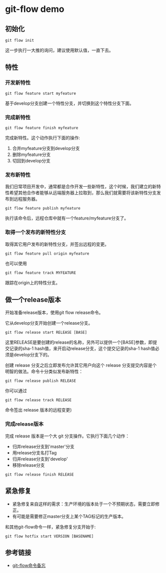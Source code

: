 # git-flow demo

## 初始化
```
git flow init
```

这一步执行一大推的询问，建议使用默认值，一直下去。

## 特性

### 开发新特性

```
git flow feature start myfeature
```

基于develop分支创建一个特性分支，并切换到这个特性分支下面。

### 完成新特性

```
git flow feature finish myfeature
```

完成新特性。这个动作执行下面的操作:
1. 合并myfeature分支到develop分支
2. 删除myfeature分支
3. 切回到develop分支

### 发布新特性
我们日常项目开发中，通常都是合作开发一些新特性，这个时候，我们建立的新特性希望其他合作者能够从远端服务器上拉取到，那么我们就需要将该新特性分支发布到远程服务器。

```
git flow feature publish myfeature
```

执行该命令后，远程仓库中就有一个feature/myfeature分支了。

### 取得一个发布的新特性分支

取得其它用户发布的新特性分支，并签出远程的变更。
```
git flow feature pull origin myfeature
```
也可以使用
```
git flow feature track MYFEATURE
```

跟踪在origin上的特性分支。

## 做一个release版本

开始准备release版本，使用git flow release命令。

它从develop分支开始创建一个release分支。

```
git flow release start RELEASE [BASE]
```

这里RELEASE是要创建的release的名称，另外可以提供一个[BASE]参数，即提交记录的sha-1 hash值，来开启动release分支，这个提交记录的sha-1 hash值必须是develop分支下的。

创建 release 分支之后立即发布允许其它用户向这个 release 分支提交内容是个明智的做法。命令十分类似发布新特性：

```
git flow release publish RELEASE
```

你可以通过

```
git flow release track RELEASE
```
命令签出 release 版本的远程变更)


### 完成release版本

完成 release 版本是一个大 git 分支操作。它执行下面几个动作：

* 归并release分支到'master'分支
* 用release分支名打Tag
* 归并release分支到'develop'
* 移除release分支

```
git flow release finish RELEASE
```

## 紧急修复

* 紧急修复来自这样的需求：生产环境的版本处于一个不预期状态，需要立即修正。
* 有可能是需要修正master分支上某个TAG标记的生产版本。

和其他git-flow命令一样，紧急修复分支开始于:
```
git flow hotfix start VERSION [BASENAME]
```
## 参考链接

* [git-flow命令备忘](https://danielkummer.github.io/git-flow-cheatsheet/index.zh_CN.html)
```
```
```
```
```
```
```
```
```
```
```
```
```
```
```
```
```
```
```
```
```
```
